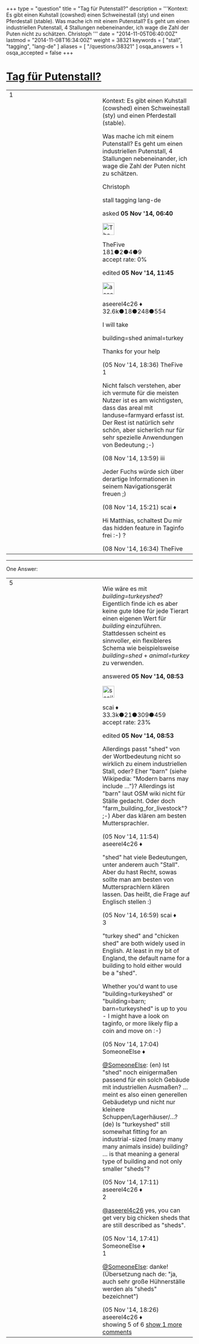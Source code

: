 +++
type = "question"
title = "Tag für Putenstall?"
description = '''Kontext: Es gibt einen Kuhstall (cowshed) einen Schweinestall (sty) und einen Pferdestall (stable). Was mache ich mit einem Putenstall? Es geht um einen industriellen Putenstall, 4 Stallungen nebeneinander, ich wage die Zahl der Puten nicht zu schätzen. Christoph '''
date = "2014-11-05T06:40:00Z"
lastmod = "2014-11-08T16:34:00Z"
weight = 38321
keywords = [ "stall", "tagging", "lang-de" ]
aliases = [ "/questions/38321" ]
osqa_answers = 1
osqa_accepted = false
+++

<div class="headNormal">

# [Tag für Putenstall?](/questions/38321/tag-fur-putenstall)

</div>

<div id="main-body">

<div id="askform">

<table id="question-table" style="width:100%;">
<colgroup>
<col style="width: 50%" />
<col style="width: 50%" />
</colgroup>
<tbody>
<tr>
<td style="width: 30px; vertical-align: top"><div class="vote-buttons">
<span id="post-38321-upvote" class="ajax-command post-vote up" rel="nofollow" title="I like this post (click again to cancel)"> </span>
<div id="post-38321-score" class="post-score" title="current number of votes">
1
</div>
<span id="post-38321-downvote" class="ajax-command post-vote down" rel="nofollow" title="I dont like this post (click again to cancel)"> </span> <span id="favorite-mark" class="ajax-command favorite-mark" rel="nofollow" title="mark/unmark this question as favorite (click again to cancel)"> </span>
<div id="favorite-count" class="favorite-count">
&#10;</div>
</div></td>
<td><div id="item-right">
<div class="question-body">
<p>Kontext: Es gibt einen Kuhstall (cowshed) einen Schweinestall (sty) und einen Pferdestall (stable).</p>
<p>Was mache ich mit einem Putenstall? Es geht um einen industriellen Putenstall, 4 Stallungen nebeneinander, ich wage die Zahl der Puten nicht zu schätzen.</p>
<p>Christoph</p>
</div>
<div id="question-tags" class="tags-container tags">
<span class="post-tag tag-link-stall" rel="tag" title="see questions tagged &#39;stall&#39;">stall</span> <span class="post-tag tag-link-tagging" rel="tag" title="see questions tagged &#39;tagging&#39;">tagging</span> <span class="post-tag tag-link-lang-de" rel="tag" title="see questions tagged &#39;lang-de&#39;">lang-de</span>
</div>
<div id="question-controls" class="post-controls">
&#10;</div>
<div class="post-update-info-container">
<div class="post-update-info post-update-info-user">
<p>asked <strong>05 Nov '14, 06:40</strong></p>
<img src="https://secure.gravatar.com/avatar/f80ec2d630322974a27ea3c27c3ecbdc?s=32&amp;d=identicon&amp;r=g" class="gravatar" width="32" height="32" alt="TheFive&#39;s gravatar image" />
<p><span>TheFive</span><br />
<span class="score" title="181 reputation points">181</span><span title="2 badges"><span class="badge1">●</span><span class="badgecount">2</span></span><span title="4 badges"><span class="silver">●</span><span class="badgecount">4</span></span><span title="9 badges"><span class="bronze">●</span><span class="badgecount">9</span></span><br />
<span class="accept_rate" title="Rate of the user&#39;s accepted answers">accept rate:</span> <span title="TheFive has no accepted answers">0%</span></p>
</div>
<div class="post-update-info post-update-info-edited">
<p><span> edited <strong>05 Nov '14, 11:45</strong> </span></p>
<img src="https://secure.gravatar.com/avatar/66f0dc05b44574e3894be07b0b37cf37?s=32&amp;d=identicon&amp;r=g" class="gravatar" width="32" height="32" alt="aseerel4c26&#39;s gravatar image" />
<p><span>aseerel4c26 ♦</span><br />
<span class="score" title="32615 reputation points"><span>32.6k</span></span><span title="18 badges"><span class="badge1">●</span><span class="badgecount">18</span></span><span title="248 badges"><span class="silver">●</span><span class="badgecount">248</span></span><span title="554 badges"><span class="bronze">●</span><span class="badgecount">554</span></span></p>
</div>
</div>
<div id="comments-container-38321" class="comments-container">
<span id="38339"></span>
<div id="comment-38339" class="comment">
<div id="post-38339-score" class="comment-score">
&#10;</div>
<div class="comment-text">
<p>I will take</p>
<p>building=shed animal=turkey</p>
<p>Thanks for your help</p>
</div>
<div id="comment-38339-info" class="comment-info">
<span class="comment-age">(05 Nov '14, 18:36)</span> <span class="comment-user userinfo">TheFive</span>
</div>
</div>
<span id="38377"></span>
<div id="comment-38377" class="comment">
<div id="post-38377-score" class="comment-score">
1
</div>
<div class="comment-text">
<p>Nicht falsch verstehen, aber ich vermute für die meisten Nutzer ist es am wichtigsten, dass das areal mit landuse=farmyard erfasst ist. Der Rest ist natürlich sehr schön, aber sicherlich nur für sehr spezielle Anwendungen von Bedeutung ;-)</p>
</div>
<div id="comment-38377-info" class="comment-info">
<span class="comment-age">(08 Nov '14, 13:59)</span> <span class="comment-user userinfo">iii</span>
</div>
</div>
<span id="38380"></span>
<div id="comment-38380" class="comment">
<div id="post-38380-score" class="comment-score">
&#10;</div>
<div class="comment-text">
<p>Jeder Fuchs würde sich über derartige Informationen in seinem Navigationsgerät freuen ;)</p>
</div>
<div id="comment-38380-info" class="comment-info">
<span class="comment-age">(08 Nov '14, 15:21)</span> <span class="comment-user userinfo">scai ♦</span>
</div>
</div>
<span id="38382"></span>
<div id="comment-38382" class="comment">
<div id="post-38382-score" class="comment-score">
&#10;</div>
<div class="comment-text">
<p>Hi Matthias, schaltest Du mir das hidden feature in Taginfo frei :-) ?</p>
</div>
<div id="comment-38382-info" class="comment-info">
<span class="comment-age">(08 Nov '14, 16:34)</span> <span class="comment-user userinfo">TheFive</span>
</div>
</div>
</div>
<div id="comment-tools-38321" class="comment-tools">
&#10;</div>
<div class="clear">
&#10;</div>
<div id="comment-38321-form-container" class="comment-form-container">
&#10;</div>
<div class="clear">
&#10;</div>
</div></td>
</tr>
</tbody>
</table>

------------------------------------------------------------------------

<div class="tabBar">

<span id="sort-top"></span>

<div class="headQuestions">

One Answer:

</div>

</div>

<span id="38324"></span>

<div id="answer-container-38324" class="answer">

<table style="width:100%;">
<colgroup>
<col style="width: 50%" />
<col style="width: 50%" />
</colgroup>
<tbody>
<tr>
<td style="width: 30px; vertical-align: top"><div class="vote-buttons">
<span id="post-38324-upvote" class="ajax-command post-vote up" rel="nofollow" title="I like this post (click again to cancel)"> </span>
<div id="post-38324-score" class="post-score" title="current number of votes">
5
</div>
<span id="post-38324-downvote" class="ajax-command post-vote down" rel="nofollow" title="I dont like this post (click again to cancel)"> </span>
</div></td>
<td><div class="item-right">
<div class="answer-body">
<p>Wie wäre es mit <em>building=turkeyshed</em>? Eigentlich finde ich es aber keine gute Idee für jede Tierart einen eigenen Wert für <em>building</em> einzuführen. Stattdessen scheint es sinnvoller, ein flexibleres Schema wie beispielsweise <em>building=shed</em> + <em>animal=turkey</em> zu verwenden.</p>
</div>
<div class="answer-controls post-controls">
&#10;</div>
<div class="post-update-info-container">
<div class="post-update-info post-update-info-user">
<p>answered <strong>05 Nov '14, 08:53</strong></p>
<img src="https://secure.gravatar.com/avatar/52d3234f3be58156770e8a91d575bfbd?s=32&amp;d=identicon&amp;r=g" class="gravatar" width="32" height="32" alt="scai&#39;s gravatar image" />
<p><span>scai ♦</span><br />
<span class="score" title="33317 reputation points"><span>33.3k</span></span><span title="21 badges"><span class="badge1">●</span><span class="badgecount">21</span></span><span title="309 badges"><span class="silver">●</span><span class="badgecount">309</span></span><span title="459 badges"><span class="bronze">●</span><span class="badgecount">459</span></span><br />
<span class="accept_rate" title="Rate of the user&#39;s accepted answers">accept rate:</span> <span title="scai has 168 accepted answers">23%</span></p>
</div>
<div class="post-update-info post-update-info-edited">
<p><span> edited <strong>05 Nov '14, 08:53</strong> </span></p>
</div>
</div>
<div id="comments-container-38324" class="comments-container">
<span id="38327"></span>
<div id="comment-38327" class="comment">
<div id="post-38327-score" class="comment-score">
&#10;</div>
<div class="comment-text">
<p>Allerdings passt "shed" von der Wortbedeutung nicht so wirklich zu einem industriellen Stall, oder? Eher "barn" (siehe <span>Wikipedia</span>: "Modern barns may include …")? Allerdings ist "barn" laut <span>OSM wiki</span> nicht für Ställe gedacht. Oder doch "farm_building_for_livestock"? ;-) Aber das klären am besten Muttersprachler.</p>
</div>
<div id="comment-38327-info" class="comment-info">
<span class="comment-age">(05 Nov '14, 11:54)</span> <span class="comment-user userinfo">aseerel4c26 ♦</span>
</div>
</div>
<span id="38330"></span>
<div id="comment-38330" class="comment">
<div id="post-38330-score" class="comment-score">
&#10;</div>
<div class="comment-text">
<p>"shed" hat viele Bedeutungen, unter anderem auch "Stall". Aber du hast Recht, sowas sollte man am besten von Muttersprachlern klären lassen. Das heißt, die Frage auf Englisch stellen :)</p>
</div>
<div id="comment-38330-info" class="comment-info">
<span class="comment-age">(05 Nov '14, 16:59)</span> <span class="comment-user userinfo">scai ♦</span>
</div>
</div>
<span id="38331"></span>
<div id="comment-38331" class="comment">
<div id="post-38331-score" class="comment-score">
3
</div>
<div class="comment-text">
<p>"turkey shed" and "chicken shed" are both widely used in English. At least in my bit of England, the default name for a building to hold either would be a "shed".</p>
<p>Whether you'd want to use "building=turkeyshed" or "building=barn; barn=turkeyshed" is up to you - I might have a look on taginfo, or more likely flip a coin and move on :-)</p>
</div>
<div id="comment-38331-info" class="comment-info">
<span class="comment-age">(05 Nov '14, 17:04)</span> <span class="comment-user userinfo">SomeoneElse ♦</span>
</div>
</div>
<span id="38332"></span>
<div id="comment-38332" class="comment not_top_scorer">
<div id="post-38332-score" class="comment-score">
&#10;</div>
<div class="comment-text">
<p><a href="https://help.openstreetmap.org/users/387/someoneelse"></a><a href="https://help.openstreetmap.org/users/387/someoneelse">@SomeoneElse</a>: (en) Ist "shed" noch einigermaßen passend für ein solch Gebäude mit industriellen Ausmaßen? … meint es also einen generellen Gebäudetyp und nicht nur kleinere Schuppen/Lagerhäuser/…?<br />
(de) Is "turkeyshed" still somewhat fitting for an industrial-sized (many many many animals inside) building? … is that meaning a general type of building and not only smaller "sheds"?</p>
</div>
<div id="comment-38332-info" class="comment-info">
<span class="comment-age">(05 Nov '14, 17:11)</span> <span class="comment-user userinfo">aseerel4c26 ♦</span>
</div>
</div>
<span id="38335"></span>
<div id="comment-38335" class="comment">
<div id="post-38335-score" class="comment-score">
2
</div>
<div class="comment-text">
<p><a href="https://help.openstreetmap.org/users/5179/aseerel4c26">@aseerel4c26</a> yes, you can get very big chicken sheds that are still described as "sheds".</p>
</div>
<div id="comment-38335-info" class="comment-info">
<span class="comment-age">(05 Nov '14, 17:41)</span> <span class="comment-user userinfo">SomeoneElse ♦</span>
</div>
</div>
<span id="38338"></span>
<div id="comment-38338" class="comment">
<div id="post-38338-score" class="comment-score">
1
</div>
<div class="comment-text">
<p><a href="https://help.openstreetmap.org/users/387/someoneelse"></a><a href="https://help.openstreetmap.org/users/387/someoneelse">@SomeoneElse</a>: danke! (Übersetzung nach de: "ja, auch sehr große Hühnerställe werden als "sheds" bezeichnet")</p>
</div>
<div id="comment-38338-info" class="comment-info">
<span class="comment-age">(05 Nov '14, 18:26)</span> <span class="comment-user userinfo">aseerel4c26 ♦</span>
</div>
</div>
</div>
<div id="comment-tools-38324" class="comment-tools">
<span class="comments-showing"> showing 5 of 6 </span> <a href="#" class="show-all-comments-link">show 1 more comments</a>
</div>
<div class="clear">
&#10;</div>
<div id="comment-38324-form-container" class="comment-form-container">
&#10;</div>
<div class="clear">
&#10;</div>
</div></td>
</tr>
</tbody>
</table>

</div>

<div class="paginator-container-left">

</div>

</div>

</div>

